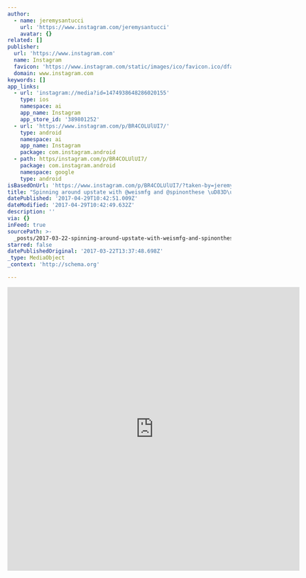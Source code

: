 ```yaml
---
author:
  - name: jeremysantucci
    url: 'https://www.instagram.com/jeremysantucci'
    avatar: {}
related: []
publisher:
  url: 'https://www.instagram.com'
  name: Instagram
  favicon: 'https://www.instagram.com/static/images/ico/favicon.ico/dfa85bb1fd63.ico'
  domain: www.instagram.com
keywords: []
app_links:
  - url: 'instagram://media?id=1474938648286020155'
    type: ios
    namespace: ai
    app_name: Instagram
    app_store_id: '389801252'
  - url: 'https://www.instagram.com/p/BR4COLUlUI7/'
    type: android
    namespace: ai
    app_name: Instagram
    package: com.instagram.android
  - path: https/instagram.com/p/BR4COLUlUI7/
    package: com.instagram.android
    namespace: google
    type: android
isBasedOnUrl: 'https://www.instagram.com/p/BR4COLUlUI7/?taken-by=jeremysantucci'
title: "Spinning around upstate with @weismfg and @spinonthese \uD83D\uDEB4\uD83C\uDFFC✨☃️"
datePublished: '2017-04-29T10:42:51.009Z'
dateModified: '2017-04-29T10:42:49.632Z'
description: ''
via: {}
inFeed: true
sourcePath: >-
  _posts/2017-03-22-spinning-around-upstate-with-weismfg-and-spinonthese-sparkles.md
starred: false
datePublishedOriginal: '2017-03-22T13:37:48.698Z'
_type: MediaObject
_context: 'http://schema.org'

---
```

<iframe src="https://cdn.embedly.com/widgets/media.html?src=http%3A%2F%2Fscontent.cdninstagram.com%2Ft50.2886-16%2F17454278_1964493043778902_5416200669335912448_n.mp4&amp;src_secure=1&amp;url=https%3A%2F%2Fwww.instagram.com%2Fp%2FBR4COLUlUI7%2F&amp;image=https%3A%2F%2Fscontent.cdninstagram.com%2Ft51.2885-15%2Fs640x640%2Fe15%2F17438017_1102716846540541_4875487174650232832_n.jpg&amp;key=b7d04c9b404c499eba89ee7072e1c4f7&amp;type=video%2Fmp4&amp;schema=instagram" width="658" height="640" scrolling="no" frameborder="0" allowfullscreen="" style=""></iframe>